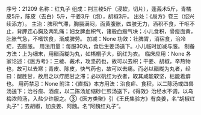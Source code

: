 序号：21209
名称：红丸子
组成：荆三棱5斤（浸软，切片），蓬莪术5斤，青橘皮5斤，陈皮（去白）5斤，干姜3斤（炮），胡椒3斤。
出处：《局方》卷三（绍兴续添方）。
主治：脾积气滞，胸膈满闷，面黄腹胀，四肢无力，酒积不食，干呕不止，背胛连心胸及两乳痛；妇女脾血积气，诸般血癥气块；小儿食积，骨瘦面黄，肚胀气急，不嗜饮食，渐成脾劳。
加减：None
功效：壮脾胃，消宿食，治冷疟，去膨胀。
用法用量：每服30丸，食后生姜汤送下。小儿临时加减与服。
制备方法：上为细末，用醋面糊为丸，如梧桐子大，矾红为衣。
临床应用：None
各家论述：《医方考》：三棱、莪术，攻坚药也，故可以去积；干姜、胡椒，辛热物也，故可以去寒；青皮、陈皮，快气药也，故可以去痛。而必以醋糊为丸者，经曰：酸胜甘，故用之以疗肥甘之滞；必以矾红为衣者，取其咸能软坚，枯能着癖也。
用药禁忌：None
附注：《直指》本方用法：治食疟、食积，以二陈汤或四兽汤送下；治谷疸、酒疸，以二陈汤加缩砂仁煎汤送下，《得效》治经水不调，以乌梅浓煎汤，入盐少许服之。③《医方类聚》引《王氏集验方》有良姜，名“胡椒红丸子”；去胡椒，加良姜、阿魏。名“阿魏红丸子”。
